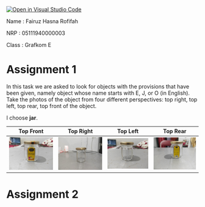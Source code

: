 [![Open in Visual Studio Code](https://classroom.github.com/assets/open-in-vscode-f059dc9a6f8d3a56e377f745f24479a46679e63a5d9fe6f495e02850cd0d8118.svg)](https://classroom.github.com/online_ide?assignment_repo_id=5672408&assignment_repo_type=AssignmentRepo)

Name    : Fairuz Hasna Rofifah

NRP     : 05111940000003

Class   : Grafkom E

# Assignment 1
In this task we are asked to look for objects with the provisions that have been given, namely object whose name starts with E, J, or O (in English). Take the photos of the object from four different perspectives: top right, top left, top rear, top front of the object.

I choose **jar**.

| Top Front | Top Right | Top Left | Top Rear |
| :---: | :---: | :---: | :---: |
| ![enter image description here](img/front.jpg) | ![enter image description here](img/right.jpg) | ![enter image description here](img/left.jpg) | ![enter image description here](img/rear.jpg) |

# Assignment 2